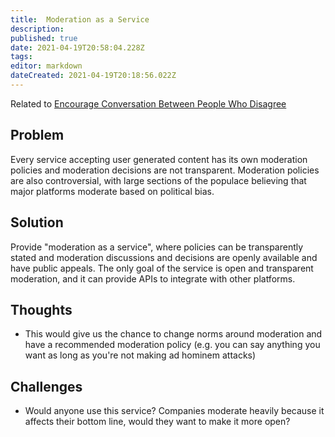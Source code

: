 ```yaml
---
title:  Moderation as a Service
description: 
published: true
date: 2021-04-19T20:58:04.228Z
tags: 
editor: markdown
dateCreated: 2021-04-19T20:18:56.022Z
---
```


Related to [Encourage Conversation Between People Who Disagree](encourage-conversation)

## Problem
Every service accepting user generated content has its own moderation policies and moderation decisions are not transparent. Moderation policies are also controversial, with large sections of the populace believing that major platforms moderate based on political bias.

## Solution
Provide "moderation as a service", where policies can be transparently stated and moderation discussions and decisions are openly available and have public appeals. The only goal of the service is open and transparent moderation, and it can provide APIs to integrate with other platforms.

## Thoughts
- This would give us the chance to change norms around moderation and have a recommended moderation policy (e.g. you can say anything you want as long as you're not making ad hominem attacks)

## Challenges
- Would anyone use this service? Companies moderate heavily because it affects their bottom line, would they want to make it more open?
